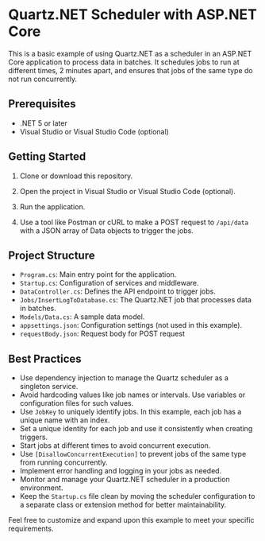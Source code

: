 # Quartz.NET Scheduler with ASP.NET Core

This is a basic example of using Quartz.NET as a scheduler in an ASP.NET Core application to process data in batches. It schedules jobs to run at different times, 2 minutes apart, and ensures that jobs of the same type do not run concurrently.

## Prerequisites

- .NET 5 or later
- Visual Studio or Visual Studio Code (optional)

## Getting Started

1. Clone or download this repository.

2. Open the project in Visual Studio or Visual Studio Code (optional).

3. Run the application.

4. Use a tool like Postman or cURL to make a POST request to `/api/data` with a JSON array of Data objects to trigger the jobs.

## Project Structure

- `Program.cs`: Main entry point for the application.
- `Startup.cs`: Configuration of services and middleware.
- `DataController.cs`: Defines the API endpoint to trigger jobs.
- `Jobs/InsertLogToDatabase.cs`: The Quartz.NET job that processes data in batches.
- `Models/Data.cs`: A sample data model.
- `appsettings.json`: Configuration settings (not used in this example).
- `requestBody.json`: Request body for POST request

## Best Practices

- Use dependency injection to manage the Quartz scheduler as a singleton service.
- Avoid hardcoding values like job names or intervals. Use variables or configuration files for such values.
- Use `JobKey` to uniquely identify jobs. In this example, each job has a unique name with an index.
- Set a unique identity for each job and use it consistently when creating triggers.
- Start jobs at different times to avoid concurrent execution.
- Use `[DisallowConcurrentExecution]` to prevent jobs of the same type from running concurrently.
- Implement error handling and logging in your jobs as needed.
- Monitor and manage your Quartz.NET scheduler in a production environment.
- Keep the `Startup.cs` file clean by moving the scheduler configuration to a separate class or extension method for better maintainability.

Feel free to customize and expand upon this example to meet your specific requirements.

